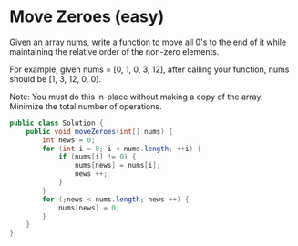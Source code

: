 # Move Zeroes (easy)

Given an array nums, write a function to move all 0's to the end of it while maintaining the relative order of the non-zero elements.

For example, given nums = [0, 1, 0, 3, 12], after calling your function, nums should be [1, 3, 12, 0, 0].

Note:
You must do this in-place without making a copy of the array.
Minimize the total number of operations.

```java
public class Solution {
    public void moveZeroes(int[] nums) {
        int news = 0;
        for (int i = 0; i < nums.length; ++i) {
            if (nums[i] != 0) {
                nums[news] = nums[i];
                news ++;
            }
        }
        for (;news < nums.length; news ++) {
            nums[news] = 0;
        }
    }
}
```
